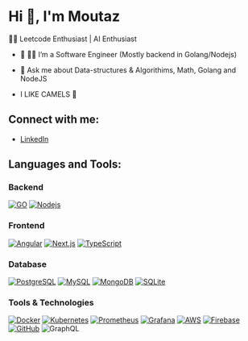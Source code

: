 # Hi 👋, I'm Moutaz

👨‍💻 Leetcode Enthusiast | AI Enthusiast

- 🔭 👨‍💻 I’m a Software Engineer (Mostly backend in Golang/Nodejs)

- 💬 Ask me about Data-structures & Algorithims, Math, Golang and NodeJS

- I LIKE CAMELS 🐪
## Connect with me:
- [LinkedIn](https://www.linkedin.com/in/moutaz-chaara/)

## Languages and Tools:

### Backend
[![GO](https://img.shields.io/badge/go-%2300ADD8.svg?style=flat-square&logo=go&logoColor=white)](https://go.dev)
[![Nodejs](https://img.shields.io/badge/-Nodejs-black?style=flat-square&logo=Node.js&logoColor=white)](https://nodejs.org)

### Frontend
[![Angular](https://img.shields.io/badge/Angular-DD0031?style=flat-square&logo=angular&logoColor=white)](https://angular.io/)
[![Next.js](https://img.shields.io/badge/Next.js-000000?style=flat-square&logo=next.js&logoColor=white)](https://nextjs.org/)
[![TypeScript](https://img.shields.io/badge/-TypeScript-007ACC?style=flat-square&logo=typescript)](https://www.typescriptlang.org/)

### Database
[![PostgreSQL](https://img.shields.io/badge/PostgreSQL-336791?style=flat-square&logo=postgresql&logoColor=white)](https://www.postgresql.org/)
[![MySQL](https://img.shields.io/badge/MySQL-00000F?style=flat-square&logo=mysql&logoColor=white)](https://www.mysql.com/)
[![MongoDB](https://img.shields.io/badge/MongoDB-4EA94B?style=flat-square&logo=mongodb&logoColor=white)](https://www.mongodb.com/)
[![SQLite](https://img.shields.io/badge/SQLite-07405E?style=flat-square&logo=sqlite&logoColor=white)](https://www.sqlite.org/)

### Tools & Technologies
[![Docker](https://img.shields.io/badge/Docker-2496ED?style=flat-square&logo=docker&logoColor=white)](https://www.docker.com/)
[![Kubernetes](https://img.shields.io/badge/Kubernetes-326CE5?style=flat-square&logo=kubernetes&logoColor=white)](https://kubernetes.io/)
[![Prometheus](https://img.shields.io/badge/Prometheus-E6522C?style=flat-square&logo=prometheus&logoColor=white)](https://prometheus.io/)
[![Grafana](https://img.shields.io/badge/Grafana-F46800?style=flat-square&logo=grafana&logoColor=white)](https://grafana.com/)
[![AWS](https://img.shields.io/badge/AWS-232F3E?style=flat-square&logo=amazon-aws&logoColor=white)](https://aws.amazon.com/)
[![Firebase](https://img.shields.io/badge/Firebase-FFCA28?style=flat-square&logo=firebase&logoColor=black)](https://firebase.google.com/)
[![GitHub](https://img.shields.io/badge/GitHub-181717?style=flat-square&logo=github&logoColor=white)](https://github.com/)
![GraphQL](https://img.shields.io/badge/-GraphQL-E10098?logo=graphql&logoColor=white)



